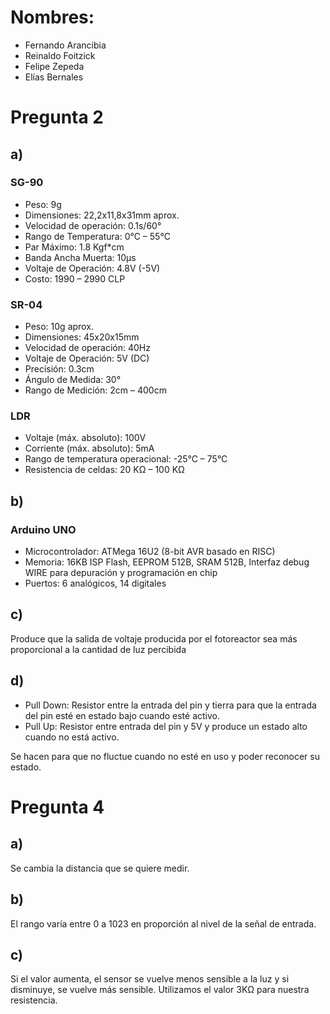 # Nombres:
- Fernando Arancibia
- Reinaldo Foitzick
- Felipe Zepeda
- Elías Bernales

# Pregunta 2
## a)
### SG-90
- Peso: 9g
- Dimensiones: 22,2x11,8x31mm aprox.
- Velocidad de operación: 0.1s/60°
- Rango de Temperatura: 0°C – 55°C
- Par Máximo: 1.8 Kgf*cm
- Banda Ancha Muerta: 10μs
- Voltaje de Operación: 4.8V (-5V)
- Costo: 1990 – 2990 CLP

### SR-04
- Peso: 10g aprox.
- Dimensiones: 45x20x15mm
- Velocidad de operación: 40Hz
- Voltaje de Operación: 5V (DC)
- Precisión: 0.3cm
- Ángulo de Medida: 30°
- Rango de Medición: 2cm – 400cm

### LDR
- Voltaje (máx. absoluto): 100V
- Corriente (máx. absoluto): 5mA
- Rango de temperatura operacional: -25°C – 75°C
- Resistencia de celdas: 20 KΩ – 100 KΩ
## b)
### Arduino UNO
- Microcontrolador: ATMega 16U2 (8-bit AVR basado en RISC)
- Memoria: 16KB ISP Flash, EEPROM 512B, SRAM 512B, Interfaz debug WIRE para depuración y programación en chip
- Puertos: 6 analógicos, 14 digitales
## c)
Produce que la salida de voltaje producida por el fotoreactor sea más proporcional a la cantidad de luz percibida
## d)
- Pull Down: Resistor entre la entrada del pin y tierra para que la entrada del pin esté en estado bajo cuando esté activo.
- Pull Up: Resistor entre entrada del pin y 5V y produce un estado alto cuando no está activo.

Se hacen para que no fluctue cuando no esté en uso y poder reconocer su estado.
# Pregunta 4
## a)
Se cambia la distancia que se quiere medir.
## b)
El rango varía entre 0 a 1023 en proporción al nivel de la señal de entrada.
## c)
Si el valor aumenta, el sensor se vuelve menos sensible a la luz y si disminuye, se vuelve más sensible. Utilizamos el valor 3KΩ para nuestra resistencia.
